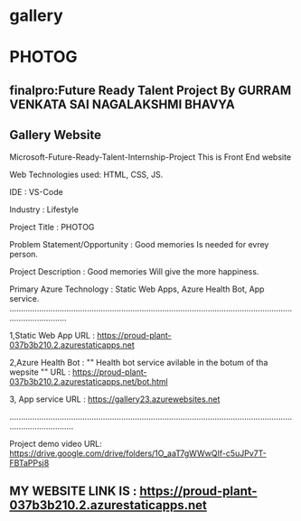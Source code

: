 # gallery
# PHOTOG
## finalpro:Future Ready Talent Project By GURRAM VENKATA SAI NAGALAKSHMI BHAVYA
##   Gallery Website

Microsoft-Future-Ready-Talent-Internship-Project This is Front End website

Web Technologies used: HTML, CSS, JS.

IDE           : VS-Code

Industry      : Lifestyle

Project Title : PHOTOG

Problem Statement/Opportunity : Good  memories  Is needed for evrey person.

Project Description           :  Good  memories  Will give the more happiness.

Primary Azure Technology      :  Static Web Apps, Azure Health Bot, App service.
.....................................................................................................................................................

1,Static Web App URL :  https://proud-plant-037b3b210.2.azurestaticapps.net

2,Azure Health Bot : "" Health bot service avilable in the botum of tha wepsite "" URL :  https://proud-plant-037b3b210.2.azurestaticapps.net/bot.html

3, App service URL : https://gallery23.azurewebsites.net

........................................................................................................................................................

Project demo video URL: https://drive.google.com/drive/folders/1O_aaT7gWWwQIf-c5uJPv7T-FBTaPPsj8

## MY WEBSITE LINK IS :  https://proud-plant-037b3b210.2.azurestaticapps.net

